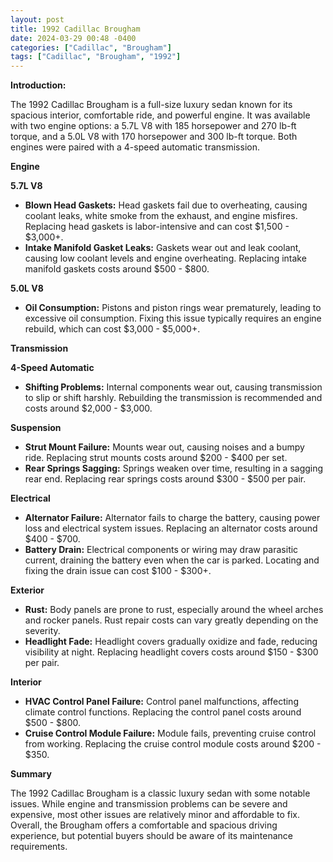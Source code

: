```yaml
---
layout: post
title: 1992 Cadillac Brougham
date: 2024-03-29 00:48 -0400
categories: ["Cadillac", "Brougham"]
tags: ["Cadillac", "Brougham", "1992"]
---
```

**Introduction:**

The 1992 Cadillac Brougham is a full-size luxury sedan known for its spacious interior, comfortable ride, and powerful engine. It was available with two engine options: a 5.7L V8 with 185 horsepower and 270 lb-ft torque, and a 5.0L V8 with 170 horsepower and 300 lb-ft torque. Both engines were paired with a 4-speed automatic transmission.

**Engine**

**5.7L V8**

* **Blown Head Gaskets:** Head gaskets fail due to overheating, causing coolant leaks, white smoke from the exhaust, and engine misfires. Replacing head gaskets is labor-intensive and can cost $1,500 - $3,000+.
* **Intake Manifold Gasket Leaks:** Gaskets wear out and leak coolant, causing low coolant levels and engine overheating. Replacing intake manifold gaskets costs around $500 - $800.

**5.0L V8**

* **Oil Consumption:** Pistons and piston rings wear prematurely, leading to excessive oil consumption. Fixing this issue typically requires an engine rebuild, which can cost $3,000 - $5,000+.

**Transmission**

**4-Speed Automatic**

* **Shifting Problems:** Internal components wear out, causing transmission to slip or shift harshly. Rebuilding the transmission is recommended and costs around $2,000 - $3,000.

**Suspension**

* **Strut Mount Failure:** Mounts wear out, causing noises and a bumpy ride. Replacing strut mounts costs around $200 - $400 per set.
* **Rear Springs Sagging:** Springs weaken over time, resulting in a sagging rear end. Replacing rear springs costs around $300 - $500 per pair.

**Electrical**

* **Alternator Failure:** Alternator fails to charge the battery, causing power loss and electrical system issues. Replacing an alternator costs around $400 - $700.
* **Battery Drain:** Electrical components or wiring may draw parasitic current, draining the battery even when the car is parked. Locating and fixing the drain issue can cost $100 - $300+.

**Exterior**

* **Rust:** Body panels are prone to rust, especially around the wheel arches and rocker panels. Rust repair costs can vary greatly depending on the severity.
* **Headlight Fade:** Headlight covers gradually oxidize and fade, reducing visibility at night. Replacing headlight covers costs around $150 - $300 per pair.

**Interior**

* **HVAC Control Panel Failure:** Control panel malfunctions, affecting climate control functions. Replacing the control panel costs around $500 - $800.
* **Cruise Control Module Failure:** Module fails, preventing cruise control from working. Replacing the cruise control module costs around $200 - $350.

**Summary**

The 1992 Cadillac Brougham is a classic luxury sedan with some notable issues. While engine and transmission problems can be severe and expensive, most other issues are relatively minor and affordable to fix. Overall, the Brougham offers a comfortable and spacious driving experience, but potential buyers should be aware of its maintenance requirements.
